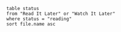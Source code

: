 
```dataview
table status
from "Read It Later" or "Watch It Later"
where status = "reading"
sort file.name asc

```


